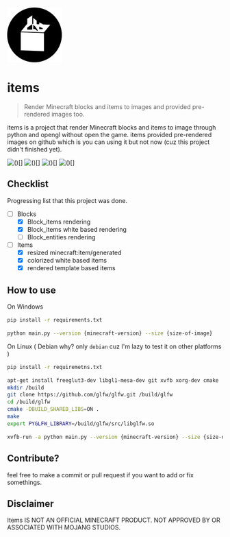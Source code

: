 
![logo](logo.png)

# items

> Render Minecraft blocks and items to images
> and provided pre-rendered images too.

items is a project that render Minecraft blocks and items to image through python and opengl without open the game. items provided pre-rendered images on github which is you can using it but not now (cuz this project didn't finished yet).

![()[]](https://media.discordapp.net/attachments/558622428754870272/1013591137757433856/cactus.png)
![()[]](https://media.discordapp.net/attachments/558622428754870272/1013592029592293447/observer.png)
![()[]](https://media.discordapp.net/attachments/558622428754870272/1013592272283119678/deepslate_diamond_ore.png)
![()[]](https://media.discordapp.net/attachments/558622428754870272/1013592803621744651/stonecutter.png)

## Checklist

Progressing list that this project was done.

- [ ] Blocks
  - [x] Block_items rendering
  - [x] Block_items white based rendering
  - [ ] Block_entities rendering
- [ ] Items
  - [x] resized minecraft:item/generated
  - [x] colorized white based items
  - [x] rendered template based items

## How to use

On Windows

```sh
pip install -r requirements.txt
```

```sh
python main.py --version {minecraft-version} --size {size-of-image}
```

On Linux ( Debian why? only `debian` cuz I'm lazy to test it on other platforms )

```sh
pip install -r requiremetns.txt
```

```sh
apt-get install freeglut3-dev libgl1-mesa-dev git xvfb xorg-dev cmake
mkdir /build
git clone https://github.com/glfw/glfw.git /build/glfw
cd /build/glfw
cmake -DBUILD_SHARED_LIBS=ON .
make
export PYGLFW_LIBRARY=/build/glfw/src/libglfw.so
```

```sh
xvfb-run -a python main.py --version {minecraft-version} --size {size-of-image}
```

## Contribute?

feel free to make a commit or pull request if you want to add or fix somethings.

## Disclaimer

Items IS NOT AN OFFICIAL MINECRAFT PRODUCT. NOT APPROVED BY OR ASSOCIATED WITH MOJANG STUDIOS.
